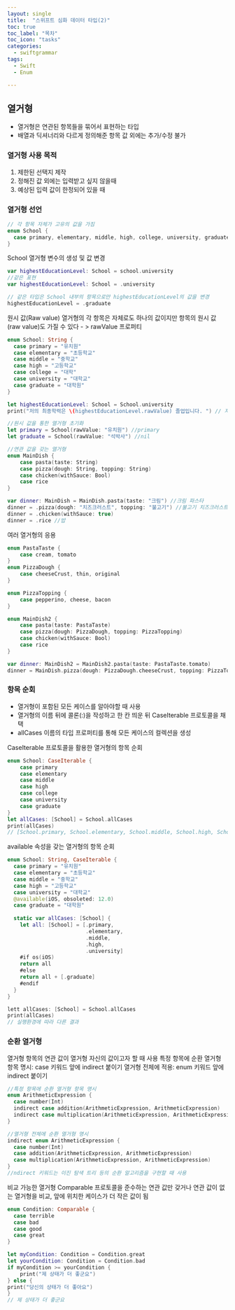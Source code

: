 ```yaml
---
layout: single
title:  "스위프트 심화 데이터 타입(2)"
toc: true
toc_label: "목차"
toc_icon: "tasks"
categories:
  - swiftgrammar
tags:
  - Swift
  - Enum

---
```

열거형
---
- 열거형은 연관된 항목들을 묶어서 표현하는 타입
- 배열과 딕셔너리와 다르게 정의해준 항목 값 외에는 추가/수정 불가

### 열거형 사용 목적
1. 제한된 선택지 제작
2. 정해진 값 외에는 입력받고 싶지 않을때
3. 예상된 입력 값이 한정되어 있을 때

### 열거형 선언
```swift
// 각 항목 자체가 고유의 값을 가짐
enum School {
  case primary, elementary, middle, high, college, university, graduate
}
```

School 열거형 변수의 생성 및 값 변경
```swift
var highestEducationLevel: School = school.university
//같은 표현
var highestEducationLevel: School = .university

// 같은 타입은 School 내부의 항목으로만 highestEducationLevel의 값을 변경
highestEducationLevel = .graduate
```
원시 값(Raw value)
열거형의 각 항목은 자체로도 하나의 값이지만 항목의 원시 값(raw value)도 가질 수 있다 - > rawValue 프로퍼티
```swift
enum School: String {
  case primary = "유치원"
  case elementary = "초등학교"
  case middle = "중학교"
  case high = "고등학교"
  case college = "대학"
  case university = "대학교"
  case graduate = "대학원"
}

let highestEducationLevel: School = School.university
print("저의 최종학력은 \(highestEducationLevel.rawValue) 졸업입니다. ") // 저의 최종학력은 대학교 졸업입니다. 

//원시 값을 통한 열거형 초기화
let primary = School(rawValue: "유치원") //primary
let graduate = School(rawValue: "석박사") //nil

//연관 값을 갖는 열거형
enum MainDish {
    case pasta(taste: String)
    case pizza(dough: String, topping: String)
    case chicken(withSauce: Bool)
    case rice
}

var dinner: MainDish = MainDish.pasta(taste: "크림") //크림 파스타
dinner = .pizza(dough: "치즈크러스트", topping: "불고기") //불고기 치즈크러스트 피자
dinner = .chicken(withSauce: true)
dinner = .rice //밥
```
여러 열거형의 응용
```swift
enum PastaTaste {
    case cream, tomato
}
enum PizzaDough {
    case cheeseCrust, thin, original
}

enum PizzaTopping {
    case pepperino, cheese, bacon
}

enum MainDish2 {
    case pasta(taste: PastaTaste)
    case pizza(dough: PizzaDough, topping: PizzaTopping)
    case chicken(withSauce: Bool)
    case rice
}

var dinner: MainDish2 = MainDish2.pasta(taste: PastaTaste.tomato)
dinner = MainDish.pizza(dough: PizzaDough.cheeseCrust, topping: PizzaTopping.bacon)
```

### 항목 순회
- 열거형이 포함된 모든 케이스를 알아야할 때 사용
- 열거형의 이름 뒤에 콜론(:)을 작성하고 한 칸 띄운 뒤 CaseIterable 프로토콜을 채택
- allCases 이름의 타입 프로퍼티를  통해 모든 케이스의 컬렉션을 생성

CaseIterable 프로토콜을 활용한 열거형의 항목 순회
```swift
enum School: CaseIterable {
    case primary
    case elementary
    case middle
    case high
    case college
    case university
    case graduate
}
let allCases: [School] = School.allCases
print(allCases) 
// [School.primary, School.elementary, School.middle, School.high, School.college, School.university, School.graduate]
```

available 속성을 갖는 열거형의 항목 순회
```swift
enum School: String, CaseIterable {
  case primary = "유치원"
  case elementary = "초등학교"
  case middle = "중학교"
  case high = "고등학교"
  case university = "대학교"
  @available(iOS, obsoleted: 12.0)
  case graduate = "대학원"
  
  static var allCases: [School] {
    let all: [School] = [.primary,
                         .elementary,
                         .middle,
                         .high,
                         .university]
    #if os(iOS)
    return all
    #else
    return all + [.graduate]
    #endif
  }
}

lett allCases: [School] = School.allCases
print(allCases)
// 실행환경에 따라 다른 결과
```

### 순환 열거형
열거형 항목의 연관 값이 열거형 자신의 값이고자 할 때 사용
특정 항목에 순환 열거형 항목 명시: case 키워드 앞에 indirect 붙이기 
열거형 전체에 적용: enum 키워드 앞에 indirect 붙이기
```swift
//특정 항목에 순환 열거형 항목 명시
enum ArithmeticExpression {
  case number(Int)
  indirect case addition(ArithmeticExpression, ArithmeticExpression)
  indirect case multiplication(ArithmeticExpression, ArithmeticExpression)
}

//열거형 전체에 순환 열거형 명시
indirect enum ArithmeticExpression {
  case number(Int)
  case addition(ArithmeticExpression, ArithmeticExpression)
  case multiplication(ArithmeticExpression, ArithmeticExpression)
}
//ndirect 키워드는 이진 탐색 트리 등의 순환 알고리즘을 구현할 때 사용
```

비교 가능한 열거형
Comparable 프로토콜을 준수하는 연관 값만 갖거나 연관 값이 없는 열거형을 비교, 앞에 위치한 케이스가 더 작은 값이 됨
```swift
enum Condition: Comparable {
  case terrible
  case bad
  case good
  case great
}

let myCondition: Condition = Condition.great
let yourCondition: Condition = Condition.bad
if myCondition >= yourCondition {
    print("제 상태가 더 좋군요")
} else {
print("당신의 상태가 더 좋아요")
}
// 제 상태가 더 좋군요

```
